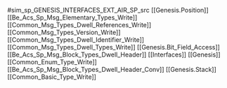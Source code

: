#sim_sp_GENESIS_INTERFACES_EXT_AIR_SP_src
[[Genesis.Position]]
[[Be_Acs_Sp_Msg_Elementary_Types_Write]]
[[Common_Msg_Types_Dwell_References_Write]]
[[Common_Msg_Types_Version_Write]]
[[Common_Msg_Types_Dwell_Identifier_Write]]
[[Common_Msg_Types_Dwell_Types_Write]]
[[Genesis.Bit_Field_Access]]
[[Be_Acs_Sp_Msg_Block_Types_Dwell_Header]]
[[Interfaces]]
[[Genesis]]
[[Common_Enum_Type_Write]]
[[Be_Acs_Sp_Msg_Block_Types_Dwell_Header_Conv]]
[[Genesis.Stack]]
[[Common_Basic_Type_Write]]
